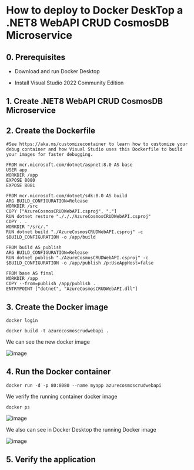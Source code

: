# How to deploy  to Docker DeskTop a .NET8 WebAPI CRUD CosmosDB Microservice

## 0. Prerequisites

- Download and run Docker Desktop

- Install Visual Studio 2022 Community Edition


## 1. Create .NET8 WebAPI CRUD CosmosDB Microservice



## 2. Create the Dockerfile

```
#See https://aka.ms/customizecontainer to learn how to customize your debug container and how Visual Studio uses this Dockerfile to build your images for faster debugging.

FROM mcr.microsoft.com/dotnet/aspnet:8.0 AS base
USER app
WORKDIR /app
EXPOSE 8080
EXPOSE 8081

FROM mcr.microsoft.com/dotnet/sdk:8.0 AS build
ARG BUILD_CONFIGURATION=Release
WORKDIR /src
COPY ["AzureCosmosCRUDWebAPI.csproj", "."]
RUN dotnet restore "./././AzureCosmosCRUDWebAPI.csproj"
COPY . .
WORKDIR "/src/."
RUN dotnet build "./AzureCosmosCRUDWebAPI.csproj" -c $BUILD_CONFIGURATION -o /app/build

FROM build AS publish
ARG BUILD_CONFIGURATION=Release
RUN dotnet publish "./AzureCosmosCRUDWebAPI.csproj" -c $BUILD_CONFIGURATION -o /app/publish /p:UseAppHost=false

FROM base AS final
WORKDIR /app
COPY --from=publish /app/publish .
ENTRYPOINT ["dotnet", "AzureCosmosCRUDWebAPI.dll"]
```

## 3. Create the Docker image

```
docker login
```

```
docker build -t azurecosmoscrudwebapi .
```

We can see the new docker image

![image](https://github.com/luiscoco/MicroServices_dotNET8_CRUD_WebAPI-deployed_to_Docker_DeskTop/assets/32194879/898a8a67-47fc-4e49-9603-c67777d58c65)

## 4. Run the Docker container

```
docker run -d -p 80:8080 --name myapp azurecosmoscrudwebapi
```

We verify the running container docker image

```
docker ps
```

![image](https://github.com/luiscoco/MicroServices_dotNET8_CRUD_WebAPI-deployed_to_Docker_DeskTop/assets/32194879/544b712f-13d1-4d3c-bc50-ae19085bda8d)

We also can see in Docker Desktop the running Docker image

![image](https://github.com/luiscoco/MicroServices_dotNET8_CRUD_WebAPI-deployed_to_Docker_DeskTop/assets/32194879/4977f5a4-47db-4f2f-b959-d33342485952)

## 5. Verify the application



